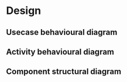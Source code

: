 # Design

## Usecase behavioural diagram

## Activity behavioural diagram


## Component structural diagram

